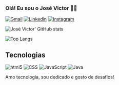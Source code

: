 ### Olá! Eu sou o José Victor 👨‍💻

[![Gmail](https://img.shields.io/badge/Gmail-D14836?style=for-the-badge&logo=gmail&logoColor=white)](lopsvictor8@gmail.com)
[![Linkedin](https://img.shields.io/badge/LinkedIn-0077B5?style=for-the-badge&logo=linkedin&logoColor=white)](https://linkedin.com/in/jos%C3%A9-victor-0434a914a/)
[![Instagram](https://img.shields.io/badge/Instagram-E4405F?style=for-the-badge&logo=instagram&logoColor=white)](https://instagram.com/lopsvictor08/)

![José Victor' GitHub stats](https://github-readme-stats.vercel.app/api?username=Victorlp08&show_icons=true&theme=tokyonight)

[![Top Langs](https://github-readme-stats.vercel.app/api/top-langs/?username=Victorlp08&layout=compact)](https://github.com/anuraghazra/github-readme-stats)

## Tecnologias

<div display="inline_block">
<img aling="center" alt="html5" src="https://img.shields.io/badge/HTML5-E34F26?style=for-the-badge&logo=html5&logoColor=white">
<img aling="center" alt="CSS" src="https://img.shields.io/badge/CSS3-1572B6?style=for-the-badge&logo=css3&logoColor=white">
<img aling="center" alt="JavaScript" src="https://img.shields.io/badge/JavaScript-F7DF1E?style=for-the-badge&logo=javascript&logoColor=black">
<img aling="center" alt="Java" src="https://img.shields.io/badge/Java-ED8B00?style=for-the-badge&logo=java&logoColor=white">
</div>

Amo tecnologia, sou dedicado e gosto de desafios!
